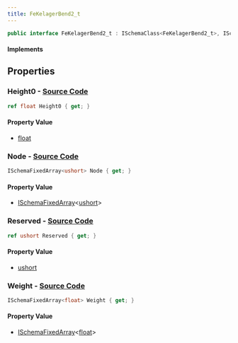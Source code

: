 ```yaml
---
title: FeKelagerBend2_t
---
```


```csharp
public interface FeKelagerBend2_t : ISchemaClass<FeKelagerBend2_t>, ISchemaField, ISchemaClass, INativeHandle
```

#### Implements

## Properties

### **Height0** - [Source Code](https://github.com/swiftly-solution/swiftlys2/blob/main/managed/src/SwiftlyS2.Generated/Schemas/Interfaces/FeKelagerBend2_t.cs#L18)

```csharp
ref float Height0 { get; }
```

#### Property Value

- [float](https://learn.microsoft.com/dotnet/api/system.single)

### **Node** - [Source Code](https://github.com/swiftly-solution/swiftlys2/blob/main/managed/src/SwiftlyS2.Generated/Schemas/Interfaces/FeKelagerBend2_t.cs#L20)

```csharp
ISchemaFixedArray<ushort> Node { get; }
```

#### Property Value

- [ISchemaFixedArray](/docs/api/shared/schemas/ischemafixedarray-1)<[ushort](https://learn.microsoft.com/dotnet/api/system.uint16)>

### **Reserved** - [Source Code](https://github.com/swiftly-solution/swiftlys2/blob/main/managed/src/SwiftlyS2.Generated/Schemas/Interfaces/FeKelagerBend2_t.cs#L22)

```csharp
ref ushort Reserved { get; }
```

#### Property Value

- [ushort](https://learn.microsoft.com/dotnet/api/system.uint16)

### **Weight** - [Source Code](https://github.com/swiftly-solution/swiftlys2/blob/main/managed/src/SwiftlyS2.Generated/Schemas/Interfaces/FeKelagerBend2_t.cs#L16)

```csharp
ISchemaFixedArray<float> Weight { get; }
```

#### Property Value

- [ISchemaFixedArray](/docs/api/shared/schemas/ischemafixedarray-1)<[float](https://learn.microsoft.com/dotnet/api/system.single)>

